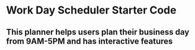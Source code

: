 # Work Day Scheduler Starter Code

## This planner helps users plan their business day from 9AM-5PM and has interactive features
